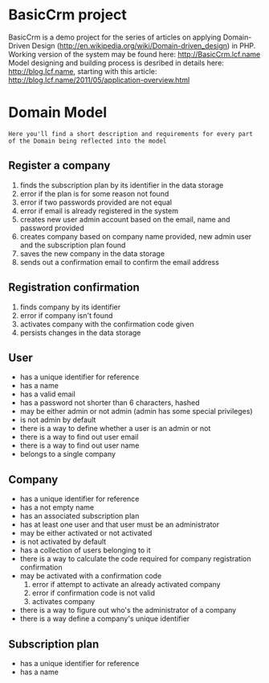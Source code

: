 BasicCrm project
================

BasicCrm is a demo project for the series of articles on applying Domain-Driven Design (http://en.wikipedia.org/wiki/Domain-driven_design) in PHP.
Working version of the system may be found here: http://BasicCrm.lcf.name
Model designing and building process is desribed in details here: http://blog.lcf.name, starting with this article: http://blog.lcf.name/2011/05/application-overview.html


Domain Model
============
    Here you'll find a short description and requirements for every part of the Domain being reflected into the model


Register a company
------------------
1. finds the subscription plan by its identifier in the data storage
2. error if the plan is for some reason not found
3. error if two passwords provided are not equal
4. error if email is already registered in the system
5. creates new user admin account based on the email, name and password provided
6. creates company based on company name provided, new admin user and the subscription plan found
7. saves the new company in the data storage
8. sends out a confirmation email to confirm the email address

Registration confirmation
-------------------------
1. finds company by its identifier
2. error if company isn't found
3. activates company with the confirmation code given
4. persists changes in the data storage

User
----
* has a unique identifier for reference
* has a name
* has a valid email
* has a password not shorter than 6 characters, hashed
* may be either admin or not admin (admin has some special privileges)
* is not admin by default
* there is a way to define whether a user is an admin or not
* there is a way to find out user email
* there is a way to find out user name
* belongs to a single company

Company
-------
* has a unique identifier for reference
* has a not empty name
* has an associated subscription plan
* has at least one user and that user must be an administrator
* may be either activated or not activated
* is not activated by default
* has a collection of users belonging to it
* there is a way to calculate the code required for company registration confirmation
* may be activated with a confirmation code
    1. error if attempt to activate an already activated company
    2. error if confirmation code is not valid
    3. activates company
* there is a way to figure out who's the administrator of a company
* there is a way define a company's unique identifier


Subscription plan
-----------------
* has a unique identifier for reference
* has a name